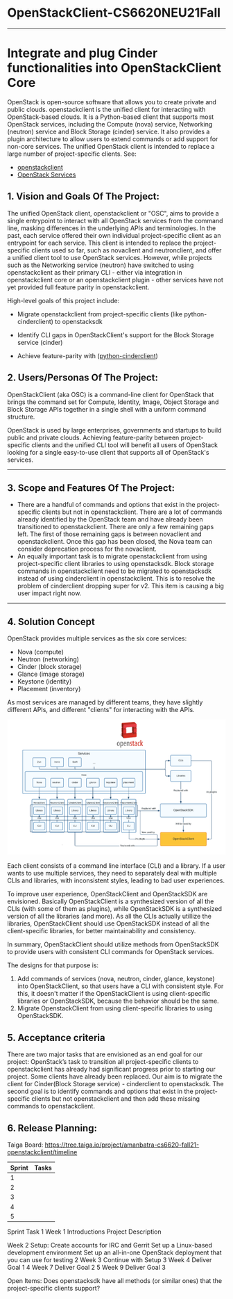 # OpenStackClient-CS6620NEU21Fall
** **

# Integrate and plug Cinder functionalities into OpenStackClient Core

OpenStack is open-source software that allows you to create private and public clouds. openstackclient is the unified client for interacting with OpenStack-based clouds. It is a Python-based client that supports most OpenStack services, including the Compute (nova) service, Networking (neutron) service and Block Storage (cinder) service. It also provides a plugin architecture to allow users to extend commands or add support for non-core services. The unified OpenStack client is intended to replace a large number of project-specific clients.
See:
* [openstackclient](https://docs.openstack.org/python-openstackclient/latest/)
* [OpenStack Services](https://www.openstack.org/software/project-navigator/openstack-components#openstack-services)


## 1.   Vision and Goals Of The Project:

The unified OpenStack client, openstackclient or "OSC", aims to provide a single entrypoint to interact with all OpenStack services from the command line, masking differences in the underlying APIs and terminologies. In the past, each service offered their own individual project-specific client as an entrypoint for each service. This client is intended to replace the project-specific clients used so far, such as novaclient and neutronclient, and offer a unified client tool to use OpenStack services. However, while projects such as the Networking service (neutron) have switched to using openstackclient as their primary CLI - either via integration in openstackclient core or an openstackclient plugin - other services have not yet provided full feature parity in openstackclient.

High-level goals of this project include:

* Migrate openstackclient from project-specific clients (like python-cinderclient) to openstacksdk

* Identify CLI gaps in OpenStackClient's support for the Block Storage service (cinder)

* Achieve feature-parity with ([python-cinderclient](https://opendev.org/openstack/python-cinderclient))


## 2. Users/Personas Of The Project:

OpenStackClient (aka OSC) is a command-line client for OpenStack that brings the command set for Compute, Identity, Image, Object Storage and Block Storage APIs together in a single shell with a uniform command structure.

OpenStack is used by large enterprises, governments and startups to build public and private clouds.
Achieving feature-parity between project-specific clients and the unified CLI tool will benefit all users of OpenStack looking for a single easy-to-use client that supports all of OpenStack's services.

** **

## 3.   Scope and Features Of The Project:


* There are a handful of commands and options that exist in the project-specific clients but not in openstackclient. There are a lot of commands already identified by the OpenStack team and have already been transitioned to openstackclient. There are only a few remaining gaps left. The first of those remaining gaps is between novaclient and openstackclient. Once this gap has been closed, the Nova team can consider deprecation process for the novaclient.
* An equally important task is to migrate openstackclient from using project-specific client libraries to using openstacksdk. Block storage commands in openstackclient need to be migrated to openstacksdk instead of using cinderclient in openstackclient. This is to resolve the problem of cinderclient dropping super for v2. This item is causing a big user impact right now.


** **

## 4. Solution Concept

OpenStack provides multiple services as the six core services:
* Nova (compute)
* Neutron (networking)
* Cinder (block storage)
* Glance (image storage)
* Keystone (identity)
* Placement (inventory)

As most services are managed by different teams, they have slightly different APIs, and different "clients" for interacting with the APIs. 

![alt text](https://github.com/DiweiZhu/OpenStackClient-CS6620NEU21Fall/blob/main/OpenStackClient.png)

Each client consists of a command line interface (CLI) and a library. If a user wants to use multiple services, they need to separately deal with multiple CLIs and libraries, with inconsistent styles, leading to bad user experiences.

To improve user experience, OpenStackClient and OpenStackSDK are envisioned. Basically OpenStackClient is a synthesized version of all the CLIs (with some of them as plugins), while OpenStackSDK is a synthesized version of all the libraries (and more). As all the CLIs actually utillize the libraries, OpenStackClient should use OpenStackSDK instead of all the client-specific libraries, for better maintainability and consistency.

In summary, OpenStackClient should utilize methods from OpenStackSDK to provide users with consistent CLI commands for OpenStack services.

The designs for that purpose is:
1. Add commands of services (nova, neutron, cinder, glance, keystone) into OpenStackClient, so that users have a CLI with consistent style. For this, it doesn't matter if the OpenStackClient is using client-specific libraries or OpenStackSDK, because the behavior should be the same.
2. Migrate OpenstackClient from using client-specific libraries to using OpenStackSDK.


## 5. Acceptance criteria
There are two major tasks that are envisioned as an end goal for our project:
OpenStack’s task to transition all project-specific clients to openstackclient has already had significant progress prior to starting our project. Some clients have already been replaced. Our aim is to migrate the client for Cinder(Block Storage service) - cinderclient    to openstacksdk.
The second goal is to identify commands and options that exist in the project-specific clients but not openstackclient and then add these missing commands to openstackclient.

## 6.  Release Planning:

Taiga Board: https://tree.taiga.io/project/amanbatra-cs6620-fall21-openstackclient/timeline

<center>

Sprint | Tasks
------ | ------
1 |
2 |
3 |
4 |
5 |

</center>


Sprint
Task
1
Week 1
Introductions
Project Description

Week 2
Setup:
Create accounts for IRC and Gerrit
Set up a Linux-based development environment
Set up an all-in-one OpenStack deployment that you can use for testing
2
Week 3
Continue with Setup
3
Week 4
  Deliver Goal 1
4
Week 7
  Deliver Goal 2
5
Week 9
  Deliver Goal 3



Open Items: 
Does openstacksdk have all methods (or similar ones) that the project-specific clients support?



